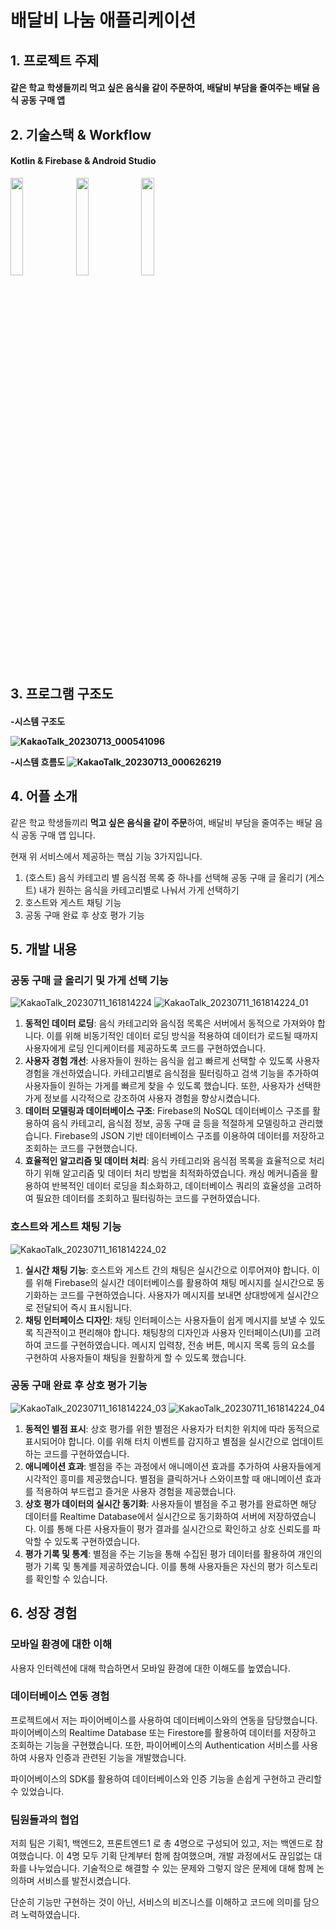# 배달비 나눔 애플리케이션



## 1. 프로젝트 주제
<div>
<h4> 같은 학교 학생들끼리 먹고 싶은 음식을 같이 주문하여, 배달비 부담을 줄여주는 배달 음식 공동 구매 앱
</div>   
    
    
## 2. 기술스택 & Workflow
<div>
    <h4>Kotlin & Firebase & Android Studio<br></h4>
</div>
<img width="20%" src="https://user-images.githubusercontent.com/87844641/173768618-f9e968a8-1be8-486e-9cf9-0482e664ef9a.png"/>
<img width="20%" src="https://user-images.githubusercontent.com/87844641/173768636-6dc23d7a-2d7c-437a-8daa-5998a004d68c.png"/>
<img width="20%" src="https://user-images.githubusercontent.com/87844641/173817432-ddb8a924-3e7e-4370-8ed7-79e019a4bf67.png"/>    

    
## 3. 프로그램 구조도
<div>
<h4>-시스템 구조도

![KakaoTalk_20230713_000541096](https://github.com/yesue2/deliveryshare/assets/108323785/9f9b2e59-7edc-446c-be4a-109ddac63be6)

-시스템 흐름도
![KakaoTalk_20230713_000626219](https://github.com/yesue2/deliveryshare/assets/108323785/6bc86488-4ea1-425c-afdd-10e63ec6caa6)
</div>
   
    
## 4. 어플 소개
같은 학교 학생들끼리 **먹고 싶은 음식을 같이 주문**하여, 배달비 부담을 줄여주는 배달 음식 공동 구매 앱 입니다.

현재 위 서비스에서 제공하는 핵심 기능 3가지입니다.

1. (호스트) 음식 카테고리 별 음식점 목록 중 하나를 선택해 공동 구매 글 올리기
(게스트) 내가 원하는 음식을 카테고리별로 나눠서 가게 선택하기
2. 호스트와 게스트 채팅 기능
3. 공동 구매 완료 후 상호 평가 기능

## 5. 개발 내용
### **공동 구매 글 올리기 및 가게 선택 기능**
![KakaoTalk_20230711_161814224](https://github.com/yesue2/deliveryshare/assets/108323785/304a9685-480d-442d-a7db-f34f65f7215f)
![KakaoTalk_20230711_161814224_01](https://github.com/yesue2/deliveryshare/assets/108323785/0d8e32ac-58d4-46ad-b23c-561c94b23cbe)

1. **동적인 데이터 로딩**: 음식 카테고리와 음식점 목록은 서버에서 동적으로 가져와야 합니다. 이를 위해 비동기적인 데이터 로딩 방식을 적용하여 데이터가 로드될 때까지 사용자에게 로딩 인디케이터를 제공하도록 코드를 구현하였습니다.
2. **사용자 경험 개선**: 사용자들이 원하는 음식을 쉽고 빠르게 선택할 수 있도록 사용자 경험을 개선하였습니다. 카테고리별로 음식점을 필터링하고 검색 기능을 추가하여 사용자들이 원하는 가게를 빠르게 찾을 수 있도록 했습니다. 또한, 사용자가 선택한 가게 정보를 시각적으로 강조하여 사용자 경험을 향상시켰습니다.
3. **데이터 모델링과 데이터베이스 구조**: Firebase의 NoSQL 데이터베이스 구조를 활용하여 음식 카테고리, 음식점 정보, 공동 구매 글 등을 적절하게 모델링하고 관리했습니다. Firebase의 JSON 기반 데이터베이스 구조를 이용하여 데이터를 저장하고 조회하는 코드를 구현했습니다.
4. **효율적인 알고리즘 및 데이터 처리**: 음식 카테고리와 음식점 목록을 효율적으로 처리하기 위해 알고리즘 및 데이터 처리 방법을 최적화하였습니다. 캐싱 메커니즘을 활용하여 반복적인 데이터 로딩을 최소화하고, 데이터베이스 쿼리의 효율성을 고려하여 필요한 데이터를 조회하고 필터링하는 코드를 구현하였습니다.

### **호스트와 게스트 채팅 기능**
![KakaoTalk_20230711_161814224_02](https://github.com/yesue2/deliveryshare/assets/108323785/eb482c89-663f-48de-b200-63b715bdddc5)


1. **실시간 채팅 기능**: 호스트와 게스트 간의 채팅은 실시간으로 이루어져야 합니다. 이를 위해 Firebase의 실시간 데이터베이스를 활용하여 채팅 메시지를 실시간으로 동기화하는 코드를 구현하였습니다. 사용자가 메시지를 보내면 상대방에게 실시간으로 전달되어 즉시 표시됩니다.
2. **채팅 인터페이스 디자인**: 채팅 인터페이스는 사용자들이 쉽게 메시지를 보낼 수 있도록 직관적이고 편리해야 합니다. 채팅창의 디자인과 사용자 인터페이스(UI)를 고려하여 코드를 구현하였습니다. 메시지 입력창, 전송 버튼, 메시지 목록 등의 요소를 구현하여 사용자들이 채팅을 원활하게 할 수 있도록 했습니다.

### **공동 구매 완료 후 상호 평가 기능**
![KakaoTalk_20230711_161814224_03](https://github.com/yesue2/deliveryshare/assets/108323785/3d6d8256-ec2c-40c4-90dc-880dd77463b8)
![KakaoTalk_20230711_161814224_04](https://github.com/yesue2/deliveryshare/assets/108323785/d11ff5ef-af24-4995-89c8-6063a7161f7e)

1. **동적인 별점 표시**: 상호 평가를 위한 별점은 사용자가 터치한 위치에 따라 동적으로 표시되어야 합니다. 이를 위해 터치 이벤트를 감지하고 별점을 실시간으로 업데이트하는 코드를 구현하였습니다.
2. **애니메이션 효과**: 별점을 주는 과정에서 애니메이션 효과를 추가하여 사용자들에게 시각적인 흥미를 제공했습니다. 별점을 클릭하거나 스와이프할 때 애니메이션 효과를 적용하여 부드럽고 즐거운 사용자 경험을 제공했습니다.
3. **상호 평가 데이터의 실시간 동기화**: 사용자들이 별점을 주고 평가를 완료하면 해당 데이터를 Realtime Database에서 실시간으로 동기화하여 서버에 저장하였습니다. 이를 통해 다른 사용자들이 평가 결과를 실시간으로 확인하고 상호 신뢰도를 파악할 수 있도록 구현하였습니다.
4. **평가 기록 및 통계**: 별점을 주는 기능을 통해 수집된 평가 데이터를 활용하여 개인의 평가 기록 및 통계를 제공하였습니다. 이를 통해 사용자들은 자신의 평가 히스토리를 확인할 수 있습니다.

## 6. 성장 경험
### 모바일 환경에 대한 이해

사용자 인터렉션에 대해 학습하면서 모바일 환경에 대한 이해도를 높였습니다. 

### 데이터**베이스 연동 경험**

프로젝트에서 저는 파이어베이스를 사용하여 데이터베이스와의 연동을 담당했습니다. 파이어베이스의 Realtime Database 또는 Firestore를 활용하여 데이터를 저장하고 조회하는 기능을 구현했습니다. 또한, 파이어베이스의 Authentication 서비스를 사용하여 사용자 인증과 관련된 기능을 개발했습니다. 

파이어베이스의 SDK를 활용하여 데이터베이스와 인증 기능을 손쉽게 구현하고 관리할 수 있었습니다.

### 팀원들과의 협업

저희 팀은 기획1, 백엔드2, 프론트엔드1 로 총 4명으로 구성되어 있고, 저는 백엔드로 참여했습니다. 이 4명 모두 기획 단계부터 함께 참여했으며, 개발 과정에서도 끊임없는 대화를 나누었습니다. 기술적으로 해결할 수 있는 문제와 그렇지 않은 문제에 대해 함께 논의하며 서비스를 발전시켰습니다.

단순히 기능만 구현하는 것이 아닌, 서비스의 비즈니스를 이해하고 코드에 의미를 담으려 노력하였습니다.
